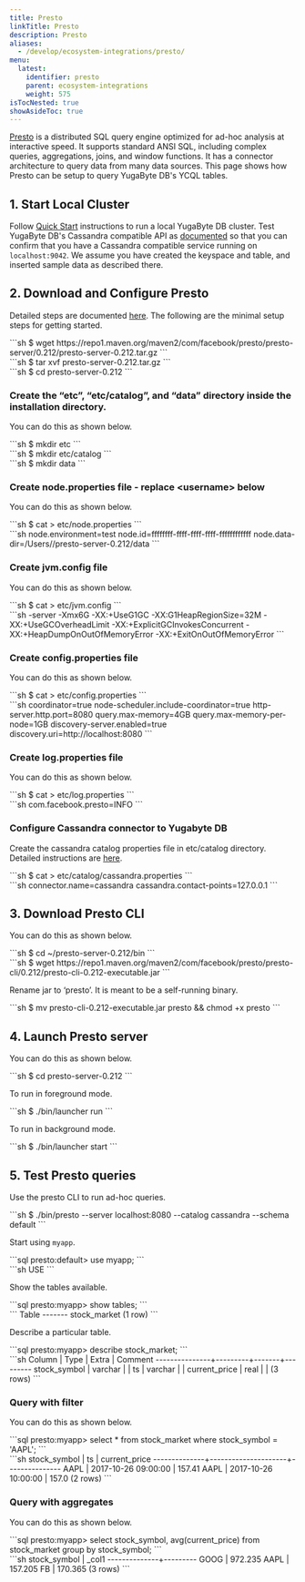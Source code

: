 ```yaml
---
title: Presto
linkTitle: Presto
description: Presto
aliases:
  - /develop/ecosystem-integrations/presto/
menu:
  latest:
    identifier: presto
    parent: ecosystem-integrations
    weight: 575
isTocNested: true
showAsideToc: true
---
```


[Presto](http://https://prestodb.io/) is a distributed SQL query engine optimized for ad-hoc analysis at interactive speed. It supports standard ANSI SQL, including complex queries, aggregations, joins, and window functions. It has a connector architecture to query data from many data sources.
This page shows how Presto can be setup to query YugaByte DB's YCQL tables.

## 1. Start Local Cluster

Follow [Quick Start](../../../quick-start/) instructions to run a local YugaByte DB cluster. Test YugaByte DB's Cassandra compatible API as [documented](../../../quick-start/test-cassandra/) so that you can confirm that you have a Cassandra compatible service running on `localhost:9042`. We assume you have created the keyspace and table, and inserted sample data as described there.

## 2. Download and Configure Presto
Detailed steps are documented [here](https://prestodb.io/docs/current/installation/deployment.html).
The following are the minimal setup steps for getting started.
<div class='copy separator-dollar'>
```sh
$ wget https://repo1.maven.org/maven2/com/facebook/presto/presto-server/0.212/presto-server-0.212.tar.gz
```
</div>
<div class='copy separator-dollar'>
```sh
$ tar xvf presto-server-0.212.tar.gz
```
</div>
<div class='copy separator-dollar'>
```sh
$ cd presto-server-0.212
```
</div>

### Create the “etc”, “etc/catalog”, and “data” directory inside the installation directory.

You can do this as shown below.
<div class='copy separator-dollar'>
```sh
$ mkdir etc
```
</div>
<div class='copy separator-dollar'>
```sh
$ mkdir etc/catalog
```
</div>
<div class='copy separator-dollar'>
```sh
$ mkdir data
```
</div>

### Create node.properties file - replace &lt;username&gt; below

You can do this as shown below.
<div class='copy separator-dollar'>
```sh
$ cat > etc/node.properties
```
</div>
```sh
node.environment=test
node.id=ffffffff-ffff-ffff-ffff-ffffffffffff
node.data-dir=/Users/<username>/presto-server-0.212/data
```

### Create jvm.config file

You can do this as shown below.
<div class='copy separator-dollar'>
```sh
$ cat > etc/jvm.config
```
</div>
```sh
-server
-Xmx6G
-XX:+UseG1GC
-XX:G1HeapRegionSize=32M
-XX:+UseGCOverheadLimit
-XX:+ExplicitGCInvokesConcurrent
-XX:+HeapDumpOnOutOfMemoryError
-XX:+ExitOnOutOfMemoryError
```

### Create config.properties file

You can do this as shown below.
<div class='copy separator-dollar'>
```sh
$ cat > etc/config.properties
```
</div>
```sh
coordinator=true
node-scheduler.include-coordinator=true
http-server.http.port=8080
query.max-memory=4GB
query.max-memory-per-node=1GB
discovery-server.enabled=true
discovery.uri=http://localhost:8080
```

### Create log.properties file

You can do this as shown below.
<div class='copy separator-dollar'>
```sh
$ cat > etc/log.properties
```
</div>
```sh
com.facebook.presto=INFO
```

### Configure Cassandra connector to Yugabyte DB

Create the cassandra catalog properties file in etc/catalog directory.
Detailed instructions are [here](https://prestodb.io/docs/current/connector/cassandra.html).
<div class='copy separator-dollar'>
```sh
$ cat > etc/catalog/cassandra.properties
```
</div>
```sh
connector.name=cassandra
cassandra.contact-points=127.0.0.1
```

## 3. Download Presto CLI

You can do this as shown below.
<div class='copy separator-dollar'>
```sh
$ cd ~/presto-server-0.212/bin
```
</div>
<div class='copy separator-dollar'>
```sh
$ wget https://repo1.maven.org/maven2/com/facebook/presto/presto-cli/0.212/presto-cli-0.212-executable.jar
```
</div>

Rename jar to ‘presto’. It is meant to be a self-running binary.
<div class='copy separator-dollar'>
```sh
$ mv presto-cli-0.212-executable.jar presto && chmod +x presto
```
</div>


## 4. Launch Presto server

You can do this as shown below.
<div class='copy separator-dollar'>
```sh
$ cd presto-server-0.212
```
</div>

To run in foreground mode.
<div class='copy separator-dollar'>
```sh
$ ./bin/launcher run       
```
</div>

To run in background mode.
<div class='copy separator-dollar'>
```sh
$ ./bin/launcher start  
```
</div>

## 5. Test Presto queries

Use the presto CLI to run ad-hoc queries. 
<div class='copy separator-dollar'>
```sh
$ ./bin/presto --server localhost:8080 --catalog cassandra --schema default
```
</div>

Start using `myapp`.
<div class='copy separator-gt'>
```sql
presto:default> use myapp;
```
</div>
```sh
USE
```

Show the tables available.
<div class='copy separator-gt'>
```sql
presto:myapp> show tables;
```
</div>
```
 Table
-------
 stock_market
(1 row)
```

Describe a particular table.
<div class='copy separator-gt'>
```sql
presto:myapp> describe stock_market;
```
</div>
```sh
    Column     |  Type   | Extra | Comment 
---------------+---------+-------+---------
 stock_symbol  | varchar |       |         
 ts            | varchar |       |         
 current_price | real    |       |         
(3 rows)
```

### Query with filter

You can do this as shown below.
<div class='copy separator-gt'>
```sql
presto:myapp> select * from stock_market where stock_symbol = 'AAPL';
```
</div>
```sh
 stock_symbol |         ts          | current_price 
--------------+---------------------+---------------
 AAPL         | 2017-10-26 09:00:00 |        157.41 
 AAPL         | 2017-10-26 10:00:00 |         157.0 
(2 rows)
```

### Query with aggregates

You can do this as shown below.
<div class='copy separator-gt'>
```sql
presto:myapp> select stock_symbol, avg(current_price) from stock_market group by stock_symbol;
```
</div>
```sh
 stock_symbol |  _col1  
--------------+---------
 GOOG         | 972.235 
 AAPL         | 157.205 
 FB           | 170.365 
(3 rows)
```
